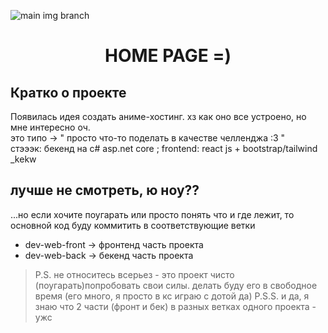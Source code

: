 ![main img branch](https://www.digiseller.ru/preview/319113/p1_3840389_282e566e.jpg)

<div id="toc">
  <ul align="center" style="list-style: none">
    <summary>
      <h1>
        HOME PAGE =)
      </h1>
    </summary>
  </ul>
</div>

**<h2>Кратко о проекте</h2>**
Появилась идея создать аниме-хостинг. хз как оно все устроено, но мне интересно оч. <br>
это типо -> " просто что-то поделать в качестве челленджа :3 " <br>
стэээк: бекенд на c# asp.net core ; frontend: react js + bootstrap/tailwind _kekw 

**<h2>лучше не смотреть, ю ноу??</h2>**
...но если хочите поугарать или просто понять что и где лежит, то основной код буду коммитить в соответствующие ветки<br>
- dev-web-front -> фронтенд часть проекта
- dev-web-back -> бекенд часть проекта

> P.S. не относитесь всерьез - это проект чисто (поугарать)попробовать свои силы. делать буду его в свободное время (его много, я просто в кс играю с дотой да)
> P.S.S. и да, я знаю что 2 части (фронт и бек) в разных ветках одного проекта - ужс   
